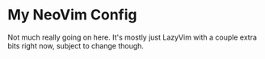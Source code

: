 # My NeoVim Config
Not much really going on here. It's mostly just LazyVim with a couple extra bits right now, subject to change though. 

